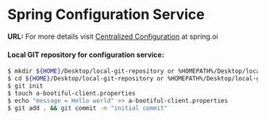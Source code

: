 # Spring Configuration Service

**URL:** For more details visit [Centralized Configuration](https://spring.io/guides/gs/centralized-configuration/) at spring.oi

#### Local GIT repository for configuration service:
```bash
$ mkdir ${HOME}/Desktop/local-git-repository or %HOMEPATH%/Desktop/local-git-repository
$ cd ${HOME}/Desktop/local-git-repository or %HOMEPATH%/Desktop/local-git-repository
$ git init
$ touch a-bootiful-client.properties
$ echo "message = Hello world" >> a-bootiful-client.properties
$ git add . && git commit -m "initial commit"
```



